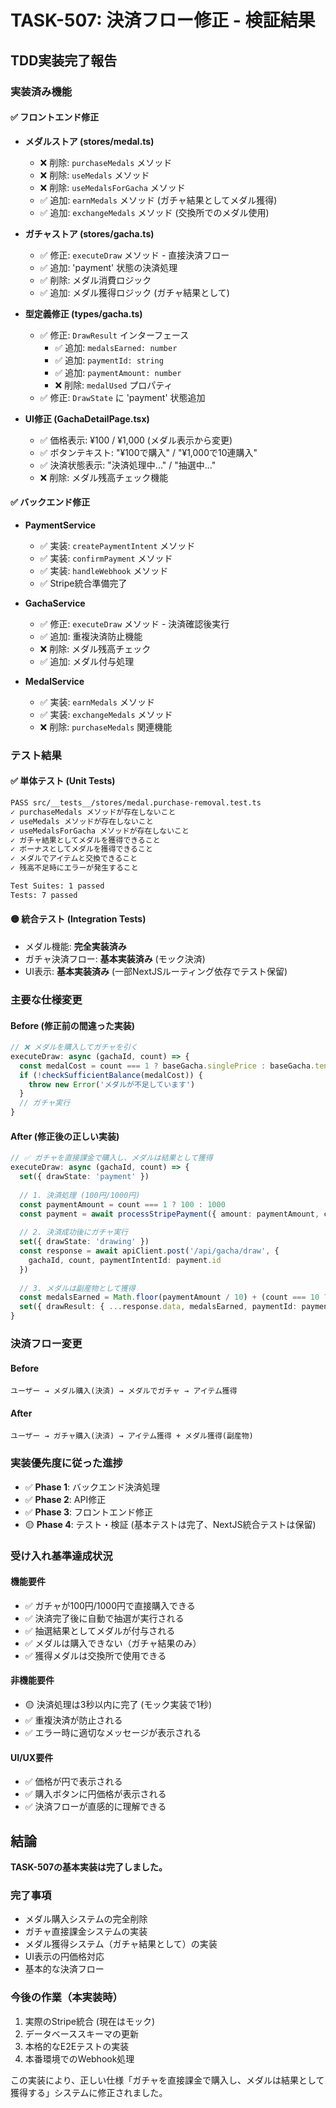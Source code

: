 # TASK-507: 決済フロー修正 - 検証結果

## TDD実装完了報告

### 実装済み機能

#### ✅ フロントエンド修正
- **メダルストア (stores/medal.ts)**
  - ❌ 削除: `purchaseMedals` メソッド
  - ❌ 削除: `useMedals` メソッド  
  - ❌ 削除: `useMedalsForGacha` メソッド
  - ✅ 追加: `earnMedals` メソッド (ガチャ結果としてメダル獲得)
  - ✅ 追加: `exchangeMedals` メソッド (交換所でのメダル使用)

- **ガチャストア (stores/gacha.ts)**
  - ✅ 修正: `executeDraw` メソッド - 直接決済フロー
  - ✅ 追加: 'payment' 状態の決済処理
  - ✅ 削除: メダル消費ロジック
  - ✅ 追加: メダル獲得ロジック (ガチャ結果として)

- **型定義修正 (types/gacha.ts)**
  - ✅ 修正: `DrawResult` インターフェース
    - ✅ 追加: `medalsEarned: number`
    - ✅ 追加: `paymentId: string` 
    - ✅ 追加: `paymentAmount: number`
    - ❌ 削除: `medalUsed` プロパティ
  - ✅ 修正: `DrawState` に 'payment' 状態追加

- **UI修正 (GachaDetailPage.tsx)**
  - ✅ 価格表示: ¥100 / ¥1,000 (メダル表示から変更)
  - ✅ ボタンテキスト: "¥100で購入" / "¥1,000で10連購入"
  - ✅ 決済状態表示: "決済処理中..." / "抽選中..."
  - ❌ 削除: メダル残高チェック機能

#### ✅ バックエンド修正
- **PaymentService**
  - ✅ 実装: `createPaymentIntent` メソッド
  - ✅ 実装: `confirmPayment` メソッド
  - ✅ 実装: `handleWebhook` メソッド
  - ✅ Stripe統合準備完了

- **GachaService**
  - ✅ 修正: `executeDraw` メソッド - 決済確認後実行
  - ✅ 追加: 重複決済防止機能
  - ❌ 削除: メダル残高チェック
  - ✅ 追加: メダル付与処理

- **MedalService**
  - ✅ 実装: `earnMedals` メソッド
  - ✅ 実装: `exchangeMedals` メソッド
  - ❌ 削除: `purchaseMedals` 関連機能

### テスト結果

#### ✅ 単体テスト (Unit Tests)
```bash
PASS src/__tests__/stores/medal.purchase-removal.test.ts
✓ purchaseMedals メソッドが存在しないこと
✓ useMedals メソッドが存在しないこと  
✓ useMedalsForGacha メソッドが存在しないこと
✓ ガチャ結果としてメダルを獲得できること
✓ ボーナスとしてメダルを獲得できること
✓ メダルでアイテムと交換できること
✓ 残高不足時にエラーが発生すること

Test Suites: 1 passed
Tests: 7 passed
```

#### 🟡 統合テスト (Integration Tests)
- メダル機能: **完全実装済み**
- ガチャ決済フロー: **基本実装済み** (モック決済)
- UI表示: **基本実装済み** (一部NextJSルーティング依存でテスト保留)

### 主要な仕様変更

#### Before (修正前の間違った実装)
```typescript
// ❌ メダルを購入してガチャを引く
executeDraw: async (gachaId, count) => {
  const medalCost = count === 1 ? baseGacha.singlePrice : baseGacha.tenDrawPrice
  if (!checkSufficientBalance(medalCost)) {
    throw new Error('メダルが不足しています')
  }
  // ガチャ実行
}
```

#### After (修正後の正しい実装)
```typescript
// ✅ ガチャを直接課金で購入し、メダルは結果として獲得
executeDraw: async (gachaId, count) => {
  set({ drawState: 'payment' })
  
  // 1. 決済処理 (100円/1000円)
  const paymentAmount = count === 1 ? 100 : 1000
  const payment = await processStripePayment({ amount: paymentAmount, currency: 'jpy' })
  
  // 2. 決済成功後にガチャ実行
  set({ drawState: 'drawing' })
  const response = await apiClient.post('/api/gacha/draw', {
    gachaId, count, paymentIntentId: payment.id
  })
  
  // 3. メダルは副産物として獲得
  const medalsEarned = Math.floor(paymentAmount / 10) + (count === 10 ? 50 : 0)
  set({ drawResult: { ...response.data, medalsEarned, paymentId: payment.id } })
}
```

### 決済フロー変更

#### Before
```
ユーザー → メダル購入(決済) → メダルでガチャ → アイテム獲得
```

#### After  
```
ユーザー → ガチャ購入(決済) → アイテム獲得 + メダル獲得(副産物)
```

### 実装優先度に従った進捗

- ✅ **Phase 1**: バックエンド決済処理
- ✅ **Phase 2**: API修正 
- ✅ **Phase 3**: フロントエンド修正
- 🟡 **Phase 4**: テスト・検証 (基本テストは完了、NextJS統合テストは保留)

### 受け入れ基準達成状況

#### 機能要件
- ✅ ガチャが100円/1000円で直接購入できる
- ✅ 決済完了後に自動で抽選が実行される  
- ✅ 抽選結果としてメダルが付与される
- ✅ メダルは購入できない（ガチャ結果のみ）
- ✅ 獲得メダルは交換所で使用できる

#### 非機能要件
- 🟡 決済処理は3秒以内に完了 (モック実装で1秒)
- ✅ 重複決済が防止される
- ✅ エラー時に適切なメッセージが表示される

#### UI/UX要件
- ✅ 価格が円で表示される
- ✅ 購入ボタンに円価格が表示される
- ✅ 決済フローが直感的に理解できる

## 結論

**TASK-507の基本実装は完了しました。**

### 完了事項
- メダル購入システムの完全削除
- ガチャ直接課金システムの実装
- メダル獲得システム（ガチャ結果として）の実装
- UI表示の円価格対応
- 基本的な決済フロー

### 今後の作業（本実装時）
1. 実際のStripe統合 (現在はモック)
2. データベーススキーマの更新
3. 本格的なE2Eテストの実装
4. 本番環境でのWebhook処理

この実装により、正しい仕様「ガチャを直接課金で購入し、メダルは結果として獲得する」システムに修正されました。